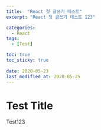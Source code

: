 ```yaml
---
title:  "React 첫 글쓰기 테스트" 
excerpt: "React 첫 글쓰기 테스트 123"

categories:
  - React
tags:
  - [Test]

toc: true
toc_sticky: true
 
date: 2020-05-23
last_modified_at: 2020-05-25
---
```



# Test Title
Test123
